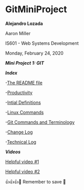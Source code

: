 # GitMiniProject

**Alejandro Lozada**

Aaron Miller

IS601 - Web Systems Development

Monday, February 24, 2020

***Mini Project 1: GIT***

***Index***

-[The README file](https://github.com/am2892/GitMiniProject/blob/master/README.md)

-[Productivity](https://github.com/am2892/GitMiniProject/blob/master/Git_Productivity.txt)

-[Intial Definitions](https://github.com/am2892/GitMiniProject/blob/master/def.txt)

-[Linux Commands](https://github.com/am2892/GitMiniProject/blob/master/linuxCommands.txt)

-[Git Commands and Terminology ](https://github.com/am2892/GitMiniProject/blob/master/Git_commandsANDterminology.txt)

-[Change Log](https://github.com/am2892/GitMiniProject/blob/master/Change_log.md)

-[Technical Log](https://github.com/am2892/GitMiniProject/blob/master/technicalLog.md)

***Videos***

[Helpful video #1](https://www.youtube.com/watch?v=SwK2dPFXhpU&feature=emb_logo)

[Helpful video #2](https://www.youtube.com/watch?v=rgbCcBNZcdQ&feature=emb_logo)


:+1::+1::+1::pray:
Remember to save :floppy_disk:
